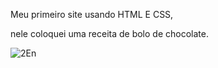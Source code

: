 Meu primeiro site usando HTML E CSS, 

nele coloquei uma receita de bolo de chocolate.


![2En](https://github.com/user-attachments/assets/5c82adb2-d081-4bfa-a6ad-52514fa260f3)
